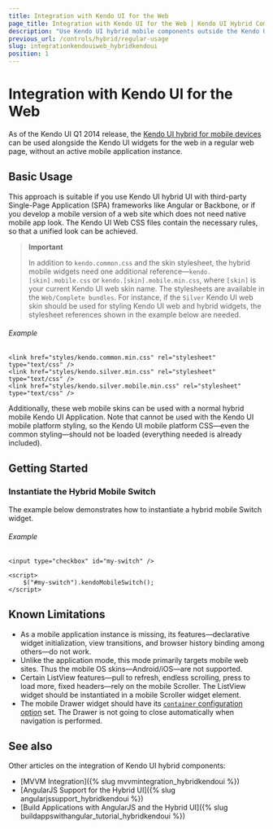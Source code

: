 ```yaml
---
title: Integration with Kendo UI for the Web
page_title: Integration with Kendo UI for the Web | Kendo UI Hybrid Components
description: "Use Kendo UI hybrid mobile components outside the Kendo UI mobile application container."
previous_url: /controls/hybrid/regular-usage
slug: integrationkendouiweb_hybridkendoui
position: 1
---
```


# Integration with Kendo UI for the Web

As of the Kendo UI Q1 2014 release, the [Kendo UI hybrid for mobile devices](http://demos.telerik.com/kendo-ui/m/index) can be used alongside the Kendo UI widgets for the web in a regular web page, without an active mobile application instance.

## Basic Usage

This approach is suitable if you use Kendo UI hybrid UI with third-party Single-Page Application (SPA) frameworks like Angular or Backbone, or if you develop a mobile version of a web site which does not need native mobile app look. The Kendo UI Web CSS files contain the necessary rules, so that a unified look can be achieved.

> **Important**
>
> In addition to `kendo.common.css` and the skin stylesheet, the hybrid mobile widgets need one additional reference&mdash;`kendo.[skin].mobile.css` or `kendo.[skin].mobile.min.css`, where `[skin]` is your current Kendo UI web skin name. The stylesheets are available in the `Web/Complete bundles`. For instance, if the `Silver` Kendo UI web skin should be used for styling Kendo UI web and hybrid widgets, the stylesheet references shown in the example below are needed.

###### Example

    <link href="styles/kendo.common.min.css" rel="stylesheet" type="text/css" />
    <link href="styles/kendo.silver.min.css" rel="stylesheet" type="text/css" />
    <link href="styles/kendo.silver.mobile.min.css" rel="stylesheet" type="text/css" />

Additionally, these web mobile skins can be used with a normal hybrid mobile Kendo UI Application. Note that cannot be used with the Kendo UI mobile platform styling, so the Kendo UI mobile platform CSS&mdash;even the common styling&mdash;should not be loaded (everything needed is already included).

## Getting Started

### Instantiate the Hybrid Mobile Switch

The example below demonstrates how to instantiate a hybrid mobile Switch widget.

###### Example

    <input type="checkbox" id="my-switch" />

    <script>
        $("#my-switch").kendoMobileSwitch();
    </script>

## Known Limitations

- As a mobile application instance is missing, its features&mdash;declarative widget initialization, view transitions, and browser history binding among others&mdash;do not work.
- Unlike the application mode, this mode primarily targets mobile web sites. Thus the mobile OS skins&mdash;Android/iOS&mdash;are not supported.
- Certain ListView features&mdash;pull to refresh, endless scrolling, press to load more, fixed headers&mdash;rely on the mobile Scroller. The ListView widget should be instantiated in a mobile Scroller widget element.
- The mobile Drawer widget should have its [`container` configuration option](/api/javascript/mobile/ui/drawer/configuration/container) set. The Drawer is not going to close automatically when navigation is performed.

## See also

Other articles on the integration of Kendo UI hybrid components:

* [MVVM Integration]({% slug mvvmintegration_hybridkendoui %})
* [AngularJS Support for the Hybrid UI]({% slug angularjssupport_hybridkendoui %})
* [Build Applications with AngularJS and the Hybrid UI]({% slug buildappswithangular_tutorial_hybridkendoui %})
